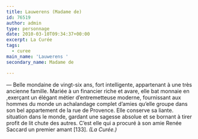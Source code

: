 ```yaml
---
title: Lauwerens (Madame de)
id: 76519
author: admin
type: personnage
date: 2010-03-10T09:34:37+00:00
excerpt: La Curée
tags:
  - curee
main_name: 'Lauwerens '
secondary_name: Madame de

---
```

— Belle mondaine de vingt-six ans, fort intelligente, appartenant à une très ancienne famille. Mariée à un financier riche et avare, elle bat monnaie en ,exerçant un élégant métier d&rsquo;entremetteuse moderne, fournissant aux hommes du monde un achalandage complet d&rsquo;amies qu&rsquo;elle groupe dans son bel appartement de la rue de Provence. Elle conserve sa liante. situation dans le monde, gardant une sagesse absolue et se bornant à tirer profit de lit chute des autres. C&rsquo;est elle qui a procuré à son amie Renée Saccard un premier amant [133]. _(La Curée.)_